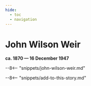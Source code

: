 ```yaml
---
hide:
  - toc
  - navigation 
---
```


# John Wilson Weir

**ca. 1870 — 16 December 1947**

--8<-- "snippets/john-wilson-weir.md"

--8<-- "snippets/add-to-this-story.md"